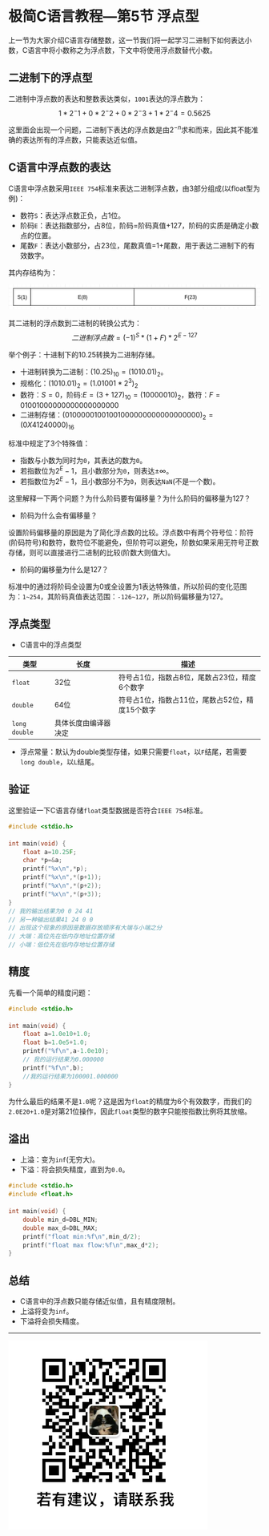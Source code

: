 # 极简C语言教程—第5节  浮点型

上一节为大家介绍C语言存储整数，这一节我们将一起学习二进制下如何表达小数，C语言中将小数称之为浮点数，下文中将使用浮点数替代小数。

## 二进制下的浮点型

二进制中浮点数的表达和整数表达类似，`1001`表达的浮点数为：
$$
1*2^-1+0*2^-2+0*2^-3+1*2^-4=0.5625
$$

这里面会出现一个问题，二进制下表达的浮点数是由$2^{-n}$求和而来，因此其不能准确的表达所有的浮点数，只能表达近似值。

## C语言中浮点数的表达

C语言中浮点数采用`IEEE 754`标准来表达二进制浮点数，由3部分组成(以float型为例)：

- 数符`S`：表达浮点数正负，占1位。
- 阶码`E`：表达指数部分，占8位，阶码=阶码真值+127，阶码的实质是确定小数点的位置。
- 尾数`F`：表达小数部分，占23位，尾数真值=1+尾数，用于表达二进制下的有效数字。

其内存结构为：

![856float结构](图片/float结构.png)

其二进制的浮点数到二进制的转换公式为：
$$
二进制浮点数={(-1)^S*(1+F)}*2^{E-127}
$$

举个例子：十进制下的10.25转换为二进制存储。

- 十进制转换为二进制：$(10.25)_{10}=(1010.01)_2$。
- 规格化：$(1010.01)_2=(1.01001*2^3)_2$
- 数符：$S=0$，阶码:$E=(3+127)_{10}=(10000010)_2$，数符：$F=01001000000000000000000$
- 二进制存储：$(01000001001001000000000000000000)_2=(0X41240000)_{16}$

标准中规定了3个特殊值：

- 指数与小数为同时为`0`，其表达的数为`0`。
- 若指数位为$2^{E}-1$，且小数部分为`0`，则表达$\pm \infty$。
- 若指数位为$2^{E}-1$，且小数部分不为`0`，则表达`NaN`(不是一个数)。

这里解释一下两个问题？为什么阶码要有偏移量？为什么阶码的偏移量为127？

- 阶码为什么会有偏移量？

设置阶码偏移量的原因是为了简化浮点数的比较。浮点数中有两个符号位：阶符(阶码符号)和数符，数符位不能避免，但阶符可以避免，阶数如果采用无符号正数存储，则可以直接进行二进制的比较(阶数大则值大)。

- 阶码的偏移量为什么是127？

标准中的通过将阶码全设置为0或全设置为1表达特殊值，所以阶码的变化范围为：`1~254`，其阶码真值表达范围：`-126~127`，所以阶码偏移量为127。

## 浮点类型

- C语言中的浮点类型

| 类型          | 长度                 | 描述                                            |
| ------------- | -------------------- | ----------------------------------------------- |
| `float`       | 32位                 | 符号占1位，指数占8位，尾数占23位，精度6个数字   |
| `double`      | 64位                 | 符号占1位，指数占11位，尾数占52位，精度15个数字 |
| `long double` | 具体长度由编译器决定 |                                                 |

- 浮点常量：默认为double类型存储，如果只需要`float`，以`F`结尾，若需要`long double`，以`L`结尾。
## 验证
这里验证一下C语言存储`float`类型数据是否符合`IEEE 754`标准。
```c
#include <stdio.h>

int main(void) {
    float a=10.25F;
    char *p=&a;
    printf("%x\n",*p);
    printf("%x\n",*(p+1));
    printf("%x\n",*(p+2));
    printf("%x\n",*(p+3));
}
// 我的输出结果为0 0 24 41
// 另一种输出结果41 24 0 0
// 出现这个现象的原因是数据存放顺序有大端与小端之分
// 大端：高位先在低内存地址位置存储
// 小端：低位先在低内存地址位置存储
```
## 精度

先看一个简单的精度问题：

```c
#include <stdio.h>

int main(void) {
    float a=1.0e10+1.0;
    float b=1.0e5+1.0;
    printf("%f\n",a-1.0e10);
    // 我的运行结果为0.000000
    printf("%f\n",b);
    //我的运行结果为100001.000000
}

```

为什么最后的结果不是`1.0`呢？这是因为`float`的精度为6个有效数字，而我们的`2.0E20+1.0`是对第21位操作，因此`float`类型的数字只能按指数比例将其放缩。

## 溢出

- 上溢：变为`inf`(无穷大)。
- 下溢：将会损失精度，直到为`0.0`。

```c
#include <stdio.h>
#include <float.h>

int main(void) {
    double min_d=DBL_MIN;
    double max_d=DBL_MAX;
    printf("float min:%f\n",min_d/2);
    printf("float max flow:%f\n",max_d*2);
}
```

## 总结

- C语言中的浮点数只能存储近似值，且有精度限制。
- 上溢将变为`inf`。
- 下溢将会损失精度。

------

![微信号](图片/微信号.png)
